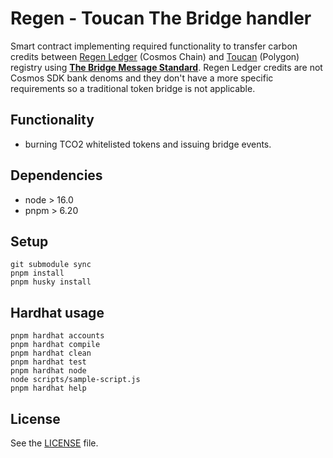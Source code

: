 # Regen - Toucan The Bridge handler

Smart contract implementing required functionality to transfer carbon credits between [Regen Ledger](https://regen.network/) (Cosmos Chain) and [Toucan](https://docs.toucan.earth) (Polygon) registry using [**The Bridge Message Standard**](https://github.com/robert-zaremba/ethamsterdam-the-bridge).
Regen Ledger credits are not Cosmos SDK bank denoms and they don't have a more specific requirements so a traditional token bridge is not applicable.

## Functionality

- burning TCO2 whitelisted tokens and issuing bridge events.

## Dependencies

- node > 16.0
- pnpm > 6.20

## Setup

```shell
git submodule sync
pnpm install
pnpm husky install
```

## Hardhat usage

```shell
pnpm hardhat accounts
pnpm hardhat compile
pnpm hardhat clean
pnpm hardhat test
pnpm hardhat node
node scripts/sample-script.js
pnpm hardhat help
```

## License

See the [LICENSE](./LICENSE) file.
